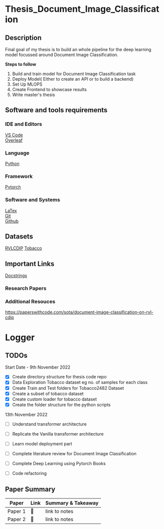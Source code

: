 # Thesis_Document_Image_Classification
## Description
Final goal of my thesis is to build an whole pipeline for the deep learning model focussed around Document Image Classification. 

<b>Steps to follow</b>
1. Build and train model for Document Image Classification task
2. Deploy Model( Either to create an API or to build a backend)
3. Set Up MLOPS
4. Create Frontend to showcase results
5. Write master's thesis

## Software and tools requirements

### IDE and Editors
 [VS Code](https://code.visualstudio.com/) <br/>
 [Overleaf](https://www.overleaf.com/)
### Language 
 [Python](https://www.python.org/)
### Framework
  [Pytorch](https://pytorch.org/)
### Software and Systems
  [LaTex](https://www.latex-project.org/) <br/>
  [Git](https://git-scm.com/) <br/>
  [Github](https://github.com/)
 
## Datasets 
  [RVLCDIP](https://huggingface.co/datasets/rvl_cdip/tree/main)
  [Tobacco](https://www.kaggle.com/datasets/patrickaudriaz/tobacco3482jpg)
  
 
 ## Important Links
 [Docstrings](https://google.github.io/styleguide/pyguide.html#383-functions-and-methods)
 
 ### Research Papers
 
 ### Additional Resouces
 https://paperswithcode.com/sota/document-image-classification-on-rvl-cdip
 
 
 # Logger
 
 ## TODOs
Start Date - 9th November 2022
- [X] Create directory structure for thesis code repo
- [X] Data Exploration Tobacco dataset eg no. of samples for each class
- [X] Create Train and Test folders for Tobacco2482 Dataset
- [X] Create a subset of tobacco dataset
- [X] Create custom loader for tobacco dataset 
- [X] Create the folder structure for the python scripts

13th November 2022
- [ ] Understand transformer architecture
- [ ] Replicate the Vanilla transformer architecture
- [ ] Learn model deployment part
- [ ] Complete literature review for Document Image Classification
- [ ] Complete Deep Learning using Pytorch Books
- [ ] Code refactoring


## Paper Summary
Paper  | Link | Summary & Takeaway
 ------------ | ------------- |------------- 
 Paper 1 | 🔗 | link to notes
 Paper 2 | 🔗 | link to notes

